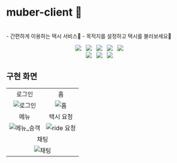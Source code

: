 # muber-client 🚖

<br/>
- 간편하게 이용하는 택시 서비스👋
- 목적지를 설정하고 택시를 불러보세요🙋

<p align="center">
  <img src="https://img.shields.io/badge/-html5-E34F26?style=for-the-badge&logo=html5&logoColor=white"> &nbsp
  <img src="https://img.shields.io/badge/-css3-1572B6?style=for-the-badge&logo=css3&logoColor=white"> &nbsp
  <img src="https://img.shields.io/badge/-javascript-F7DF1E?style=for-the-badge&logo=javascript&logoColor=white"> &nbsp
  <img src="https://img.shields.io/badge/-react-61DAFB?style=for-the-badge&logo=react&logoColor=white"> &nbsp 
  <img src="https://img.shields.io/badge/-typescript-3178C6?style=for-the-badge&logo=typescript&logoColor=white"> &nbsp <br/>
  <img src="https://img.shields.io/badge/-apollographql-311C87?style=for-the-badge&logo=apollographql&logoColor=white"> &nbsp
  <img src="https://img.shields.io/badge/-vite-646CFF?style=for-the-badge&logo=vite&logoColor=white"> &nbsp
  <img src="https://img.shields.io/badge/-styledcomponents-DB7093?style=for-the-badge&logo=styledcomponents&logoColor=white"> &nbsp
</p>  

  


## 구현 화면
<table>
  <tr>
    <td align="center">로그인</td>
    <td align="center">홈</td>
  </tr>
  <tr>
    <td align="center"><img src="https://github.com/KimMH853/muber-client/assets/100124429/661beb53-832a-4801-9def-048d89b69dfd" alt="로그인"></td>
    <td align="center"><img src="https://github.com/KimMH853/muber-client/assets/100124429/4fcda80a-d861-4f40-b50b-7311332e977c" alt="홈"></td>
  </tr>
  <tr>
    <td align="center">메뉴</td>
    <td align="center">택시 요청</td>
  </tr>
  <tr>
    <td align="center"><img src="https://github.com/KimMH853/muber-client/assets/100124429/aedc5eed-a28a-4745-b049-9199116ebcb4" alt="메뉴_승객"></td>
    <td align="center"><img src="https://github.com/KimMH853/muber-client/assets/100124429/a195799a-06d1-4b19-bffa-52c2f3c58dd1" alt="ride 요청"></td>
  </tr>
  <tr>
    <td colspan="2" align="center">채팅</td>
  </tr>
  <tr>
    <td colspan="2" align="center"><img src="https://github.com/KimMH853/muber-client/assets/100124429/555372cd-3cca-4e8e-839a-d6ec50076c8b" alt="채팅"></td>
  </tr>
</table>








